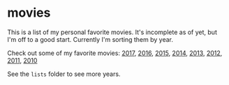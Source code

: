 # movies

This is a list of my personal favorite movies. It's incomplete as of yet, but I'm off to a good start. Currently I'm sorting them by year.

Check out some of my favorite movies:
[2017](lists/2017.md), [2016](lists/2016.md), [2015](lists/2015.md), [2014](lists/2014.md), [2013](lists/2013.md), [2012](lists/2012.md), [2011](lists/2011.md), [2010](lists/2010.md)

See the `lists` folder to see more years.
